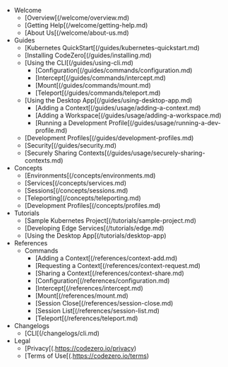 <!-- Keep the *.md file extensions for broken link checking -->
- Welcome
  - [Overview[(/welcome/overview.md)
  - [Getting Help[(/welcome/getting-help.md)
  - [About Us[(/welcome/about-us.md)
- Guides
  - [Kubernetes QuickStart[(/guides/kubernetes-quickstart.md)
  - [Installing CodeZero[(/guides/installing.md)
  - [Using the CLI[(/guides/using-cli.md)
    - [Configuration[(/guides/commands/configuration.md)
    - [Intercept[(/guides/commands/intercept.md)
    - [Mount[(/guides/commands/mount.md)
    - [Teleport[(/guides/commands/teleport.md)
  - [Using the Desktop App[(/guides/using-desktop-app.md)
    - [Adding a Context[(/guides/usage/adding-a-context.md)
    - [Adding a Workspace[(/guides/usage/adding-a-workspace.md)
    - [Running a Development Profile[(/guides/usage/running-a-dev-profile.md)
  - [Development Profiles[(/guides/development-profiles.md)
  - [Security[(/guides/security.md)
  - [Securely Sharing Contexts[(/guides/usage/securely-sharing-contexts.md)
- Concepts
  - [Environments[(/concepts/environments.md)
  - [Services[(/concepts/services.md)
  - [Sessions[(/concepts/sessions.md)
  - [Teleporting[(/concepts/teleporting.md)
  - [Development Profiles[(/concepts/profiles.md)
- Tutorials
  - [Sample Kubernetes Project[(/tutorials/sample-project.md)
  - [Developing Edge Services[(/tutorials/edge.md)
  - [Using the Desktop App[(/tutorials/desktop-app)
- References
  - Commands
    - [Adding a Context[(/references/context-add.md)
    - [Requesting a Context[(/references/context-request.md)
    - [Sharing a Context[(/references/context-share.md)
    - [Configuration[(/references/configuration.md)
    - [Intercept[(/references/intercept.md)
    - [Mount[(/references/mount.md)
    - [Session Close[(/references/session-close.md)
    - [Session List[(/references/session-list.md)
    - [Teleport[(/references/teleport.md)
- Changelogs
  - [CLI[(/changelogs/cli.md)
- Legal
  - [Privacy[(.https://codezero.io/privacy)
  - [Terms of Use[(.https://codezero.io/terms)
